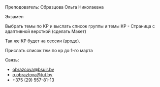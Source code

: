 Преподователь: Образцова Ольга Николаевна

Экзамен

Выбрать темы по КР и выслать список группы и темы
КР - Страница с адаптивной версткой (сделать Макет)

Так же КР будет на сессии (вроде).

Прислать список тем по кр до 1-го марта

Связь:
- obrazcova@bsuir.by
- o.obraztova@tut.by
- +375 (29) 557-81-13

